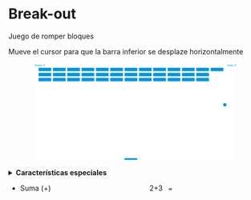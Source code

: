 # Break-out
Juego de romper bloques

Mueve el cursor para que la barra inferior se desplaze horizontalmente



<p align="center">
	<img src="https://raw.githubusercontent.com/Archerd6/Break-out/e57eba556d338259dd8575ba227b741f4745f65e/imgs/Break-out.png" style="width:80%">
</p>

<details>
<summary><strong>Características especiales</strong></summary>
Pausa el juego con <ul>`Espacio`</ul>
</details>

- Suma (+)                          &nbsp; &nbsp; &nbsp; &nbsp; &nbsp; &nbsp; &nbsp; &nbsp; &nbsp; &nbsp;&nbsp; &nbsp; &nbsp; &nbsp; &nbsp; &nbsp; &nbsp; &nbsp; &nbsp; &nbsp; &nbsp; &nbsp; &nbsp; &nbsp; &nbsp; 2+3 &nbsp; `=`

